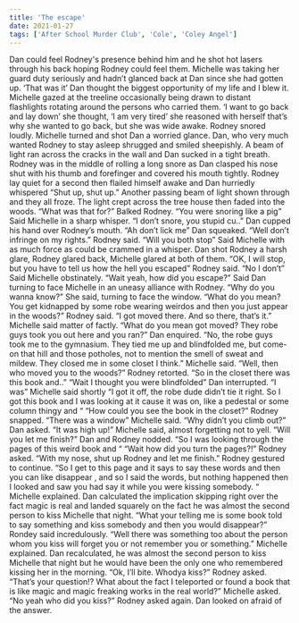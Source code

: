 ```yaml
---
title: 'The escape'
date: 2021-01-27
tags: ['After School Murder Club', 'Cole', 'Coley Angel']
---
```


Dan could feel Rodney's presence behind him and he shot hot lasers through his back hoping Rodney could feel them. Michelle was taking her guard duty seriously and hadn’t glanced back at Dan since she had gotten up. ‘That was it’ Dan thought the biggest opportunity of my life and I blew it. Michelle gazed at the treeline occasionally being drawn to distant flashlights rotating around the persons who carried them. ‘I want to go back and lay down’ she thought, ‘I am very tired’ she reasoned with herself that’s why she wanted to go back, but she was wide awake. Rodney snored loudly. Michelle turned and shot Dan a worried glance. Dan, who very much wanted Rodney to stay asleep shrugged and smiled sheepishly. A beam of light ran across the cracks in the wall and Dan sucked in a tight breath. Rodney was in the middle of rolling a long snore as Dan clasped his nose shut with his thumb and forefinger and covered his mouth tightly. Rodney lay quiet for a second then flailed himself awake and Dan hurriedly whispered “Shut up, shut up.” Another passing beam of light shown through and they all froze. The light crept across the tree house then faded into the woods. “What was that for?” Balked Rodney. “You were snoring like a pig” Said Michelle in a sharp whisper. “I don’t snore, you stupid cu..” Dan cupped his hand over Rodney’s mouth. “Ah don’t lick me” Dan squeaked. “Well don’t infringe on my rights.” Rodney said. “Will you both stop” Said Michelle with as much force as could be crammed in a whisper. Dan shot Rodney a harsh glare, Rodney glared back, Michelle glared at both of them. “OK, I will stop, but you have to tell us how the hell you escaped” Rodney said. “No I don’t” Said Michelle obstinately. “Wait yeah, how did you escape?” Said Dan turning to face Michelle in an uneasy alliance with Rodney. “Why do you wanna know?” She said, turning to face the window. “What do you mean? You get kidnapped by some robe wearing weirdos and then you just appear in the woods?” Rodney said. “I got moved there. And so there, that’s it.” Michelle said matter of factly. “What do you mean got moved? They robe guys took you out here and you ran?” Dan enquired. “No, the robe guys took me to the gymnasium. They tied me up and blindfolded me, but come-on that hill and those potholes, not to mention the smell of sweat and mildew. They closed me in some closet I think.” Michelle said. “Well, then who moved you to the woods?” Rodney retorted. “So in the closet there was this book and..” “Wait I thought you were blindfolded” Dan interrupted. “I was” Michelle said shortly “I got it off, the robe dude didn’t tie it right. So I got this book and I was looking at it cause it was on, like a pedestal or some column thingy and “ “How could you see the book in the closet?” Rodney snapped. “There was a window” Michelle said. “Why didn’t you climb out?” Dan asked. “It was high up!” Michelle said, almost forgetting not to yell. “Will you let me finish?” Dan and Rodney nodded. “So I was looking through the pages of this weird book and “ “Wait how did you turn the pages?!” Rodney asked. “With my nose, shut up Rodney and let me finish.” Rodney gestured to continue. “So I get to this page and it says to say these words and then you can like disappear , and so I said the words, but nothing happened then I looked and saw you had say it while you were kissing somebody. “ Michelle explained. Dan calculated the implication skipping right over the fact magic is real and landed squarely on the fact he was almost the second person to kiss Michelle that night. “What your telling me is some book told to say something and kiss somebody and then you would disappear?” Rondey said incredulously. “Well there was something too about the person whom you kiss will forget you or not remember you or something.” Michelle explained. Dan recalculated, he was almost the second person to kiss Michelle that night but he would have been the only one who remembered kissing her in the morning. “Ok, I’ll bite. Whodya kiss?” Rodney asked. “That’s your question!? What about the fact I teleported or found a book that is like magic and magic freaking works in the real world?” Michelle asked. “No yeah who did you kiss?” Rodney asked again. Dan looked on afraid of the answer.
